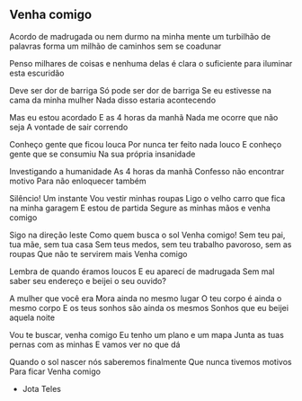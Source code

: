 ## Venha comigo

Acordo de madrugada
ou nem durmo
na minha mente
um turbilhão de palavras
forma um milhão de caminhos
sem se coadunar

Penso milhares de coisas
e nenhuma delas é clara o suficiente
para iluminar esta escuridão

Deve ser dor de barriga
Só pode ser dor de barriga
Se eu estivesse na cama da minha mulher
Nada disso estaria acontecendo

Mas eu estou acordado
E as 4 horas da manhã
Nada me ocorre que não seja
A vontade de sair correndo

Conheço gente que ficou louca
Por nunca ter feito nada louco
E conheço gente que se consumiu
Na sua própria insanidade

Investigando a humanidade
As 4 horas da manhã
Confesso não encontrar motivo
Para não enloquecer também

Silêncio! Um instante
Vou vestir minhas roupas
Ligo o velho carro que fica na minha garagem
E estou de partida
Segure as minhas mãos e venha comigo

Sigo na direção leste
Como quem busca o sol
Venha comigo!
Sem teu pai, tua mãe, sem tua casa
Sem teus medos, sem teu trabalho pavoroso, 
sem as roupas
Que não te servirem mais
Venha comigo

Lembra de quando éramos loucos
E eu aparecí de madrugada
Sem mal saber seu endereço 
e beijei o seu ouvido?

A mulher que você era
Mora ainda no mesmo lugar
O teu corpo é ainda o mesmo corpo
E os teus sonhos são ainda os mesmos
Sonhos que eu beijei aquela noite

Vou te buscar, venha comigo
Eu tenho um plano e um mapa
Junta as tuas pernas com as minhas
E vamos ver no que dá

Quando o sol nascer nós saberemos finalmente
Que nunca tivemos motivos 
Para ficar
Venha comigo

- Jota Teles
